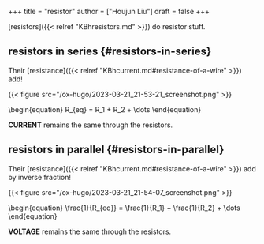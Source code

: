+++
title = "resistor"
author = ["Houjun Liu"]
draft = false
+++

[resistors]({{< relref "KBhresistors.md" >}}) do resistor stuff.


## resistors in series {#resistors-in-series}

Their [resistance]({{< relref "KBhcurrent.md#resistance-of-a-wire" >}}) add!

{{< figure src="/ox-hugo/2023-03-21_21-53-21_screenshot.png" >}}

\begin{equation}
R\_{eq} = R\_1 + R\_2 + \dots
\end{equation}

**CURRENT** remains the same through the resistors.


## resistors in parallel {#resistors-in-parallel}

Their [resistance]({{< relref "KBhcurrent.md#resistance-of-a-wire" >}}) add by inverse fraction!

{{< figure src="/ox-hugo/2023-03-21_21-54-07_screenshot.png" >}}

\begin{equation}
\frac{1}{R\_{eq}} = \frac{1}{R\_1} + \frac{1}{R\_2} + \dots
\end{equation}

**VOLTAGE** remains the same through the resistors.

